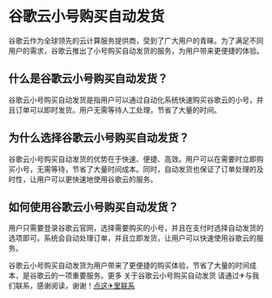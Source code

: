 # 谷歌云小号购买自动发货

谷歌云作为全球领先的云计算服务提供商，受到了广大用户的青睐。为了满足不同用户的需求，谷歌云推出了小号购买自动发货的服务，为用户带来更便捷的体验。

## 什么是谷歌云小号购买自动发货？

谷歌云小号购买自动发货是指用户可以通过自动化系统快速购买谷歌云的小号，并且订单可以即时发货。用户无需等待人工处理，节省了大量的时间。

## 为什么选择谷歌云小号购买自动发货？

谷歌云小号购买自动发货的优势在于快速、便捷、高效。用户可以在需要时立即购买小号，无需等待，节省了大量时间成本。同时，自动发货也保证了订单处理的及时性，让用户可以更快速地使用谷歌云的服务。

## 如何使用谷歌云小号购买自动发货？

用户只需要登录谷歌云官网，选择需要购买的小号，并且在支付时选择自动发货的选项即可。系统会自动处理订单，并且立即发货，让用户可以快速使用谷歌云的服务。

谷歌云小号购买自动发货为用户带来了更便捷的购买体验，节省了大量的时间成本，是谷歌云的一项重要服务。更多 关于谷歌云小号购买自动发货 请通过✈与我们联系，感谢阅读，谢谢！[点这✈里联系](https://abc.k02.cc)